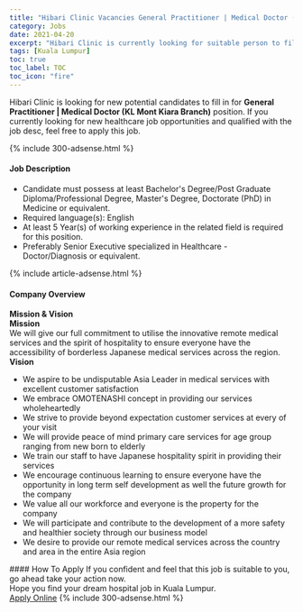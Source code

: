 ```yaml
---
title: "Hibari Clinic Vacancies General Practitioner | Medical Doctor (KL Mont Kiara Branch)" 
category: Jobs 
date: 2021-04-20 
excerpt: "Hibari Clinic is currently looking for suitable person to fill in the General Practitioner | Medical Doctor (KL Mont Kiara Branch) which positioned at Kuala Lumpur" 
tags: [Kuala Lumpur] 
toc: true 
toc_label: TOC 
toc_icon: "fire" 
--- 
```


<p>Hibari Clinic is looking for new potential candidates to fill in for <b>General Practitioner | Medical Doctor (KL Mont Kiara Branch)</b> position. If you currently looking for new healthcare job opportunities and qualified with the job desc, feel free to apply this job.
</p>{% include 300-adsense.html %} 
<div><div><h4>Job Description</h4></div><div><div><span><div><ul><li>Candidate must possess at least Bachelor's Degree/Post Graduate Diploma/Professional Degree, Master's Degree, Doctorate (PhD) in Medicine or equivalent.</li><li>Required language(s):&#160;English</li><li>At least 5&#160;Year(s) of working experience in the related field is required for this position.</li><li>Preferably Senior Executive specialized in Healthcare - Doctor/Diagnosis or equivalent.</li></ul></div></span></div></div></div> 
{% include article-adsense.html %} 
<div><div><h4>Company Overview</h4></div><div><div><span><div><div>
<div><strong>Mission &amp; Vision</strong></div>
<div><strong>Mission</strong></div>
<div>We will give our full commitment to utilise the innovative remote medical services and the spirit of hospitality to ensure everyone have the accessibility of borderless Japanese medical services across the region.</div>
<div><strong>Vision</strong></div>
<ul>
<li>We aspire to be undisputable Asia Leader in medical services with excellent customer satisfaction</li>
<li>We embrace OMOTENASHI concept in providing our services wholeheartedly</li>
<li>We strive to provide beyond expectation customer services at every of your visit</li>
<li>We will provide peace of mind primary care services for age group ranging from new born to elderly</li>
<li>We train our staff to have Japanese hospitality spirit in providing their services</li>
<li>We encourage continuous learning to ensure everyone have the opportunity in long term self development as well the future growth for the company</li>
<li>We value all our workforce and everyone is the property for the company</li>
<li>We will participate and contribute to the development of a more safety and healthier society through our business model</li>
<li>We desire to provide our remote medical services across the country and area in the entire Asia region</li>
</ul>
</div></div></span></div></div></div> 
#### How To Apply 
If you confident and feel that this job is suitable to you, go ahead take your action now. <br/> 
Hope you find your dream hospital job in Kuala Lumpur. <br/> 
<a href="https://www.jobstreet.com.my/en/job/general-practitioner-%7C-medical-doctor-kl-mont-kiara-branch-4542229?jobId=jobstreet-my-job-4542229" class="btn btn--warning" target="_blank" rel="nofollow noopenner">Apply Online</a> 
{% include 300-adsense.html %} 